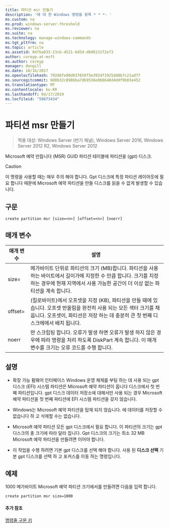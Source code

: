 ```yaml
---
title: 파티션 msr 만들기
description: '에 대 한 Windows 명령을 항목 * * *- '
ms.custom: na
ms.prod: windows-server-threshold
ms.reviewer: na
ms.suite: na
ms.technology: manage-windows-commands
ms.tgt_pltfrm: na
ms.topic: article
ms.assetid: 04fba033-23cb-4521-bd5d-db96131f2e73
author: coreyp-at-msft
ms.author: coreyp
manager: dongill
ms.date: 10/16/2017
ms.openlocfilehash: 79288fe90d037659f5e3934f1925dd8b7c21ad7f
ms.sourcegitcommit: 0d0b32c8986ba7db9536e0b8648d4ddf9b03e452
ms.translationtype: MT
ms.contentlocale: ko-KR
ms.lasthandoff: 04/17/2019
ms.locfileid: "59873434"
---
```

# <a name="create-partition-msr"></a>파티션 msr 만들기

>적용 대상: Windows Server (반기 채널), Windows Server 2016, Windows Server 2012 R2, Windows Server 2012

Microsoft 예약 만듭니다 \(MSR\) GUID 파티션 테이블에 파티션을 \(gpt\) 디스크.  
  
> [!CAUTION]  
> 이 명령을 사용할 때는 매우 주의 해야 합니다. Gpt 디스크에 특정 파티션 레이아웃에 필요 합니다 때문에 Microsoft 예약 파티션을 만들 디스크를 읽을 수 없게 발생할 수 있습니다.  
  
  
  
## <a name="syntax"></a>구문  
  
```  
create partition msr [size=<n>] [offset=<n>] [noerr]  
```  
  
## <a name="parameters"></a>매개 변수  
  
|매개 변수|설명|  
|-------|--------|  
|size\=<n>|메가바이트 단위로 파티션의 크기 \(MB\)합니다. 파티션을 사용 하는 바이트에서 길이가에 지정한 수 만큼 <n>합니다. 크기를 지정 하는 경우에 현재 지역에서 사용 가능한 공간이 더 이상 없는 파티션을 계속 합니다.|  
|offset\=<n>|(킬로바이트)에서 오프셋을 지정 \(KB\), 파티션을 만들 때에 있습니다. 오프셋 반올림을 완전히 사용 되는 모든 섹터 크기를 채웁니다. 오프셋이, 파티션은 저장 하는 데 충분히 큰 첫 번째 디스크에에서 배치 됩니다.|  
|noerr|만 스크립팅 합니다. 오류가 발생 하면 오류가 발생 하지 않은 경우에 따라 명령을 처리 하도록 DiskPart 계속 합니다. 이 매개 변수를 크기는 오류 코드를 수행 합니다.|  
  
## <a name="remarks"></a>설명  
  
-   확장 가능 펌웨어 인터페이스 Windows 운영 체제를 부팅 하는 데 사용 되는 gpt 디스크 \(EFI\) 시스템 파티션은 Microsoft 예약 파티션이 옵니다 디스크에서 첫 번째 파티션입니다. gpt 디스크 데이터 저장소에 대해서만 사용 되는 경우 Microsoft 예약 파티션을 첫 번째 파티션에 EFI 시스템 파티션을 갖지 않습니다.  
  
-   Windows는 Microsoft 예약 파티션을 탑재 되지 않습니다. 에 데이터를 저장할 수 없습니다 하 고 삭제할 수는 없습니다.  
  
-   Microsoft 예약 파티션 모든 gpt 디스크에서 필요 합니다. 이 파티션의 크기는 gpt 디스크의 총 크기에 따라 달라 집니다. Gpt 디스크의 크기는 최소 32 MB Microsoft 예약 파티션을 만들려면 이어야 합니다.  
  
-   이 작업을 수행 하려면 기본 gpt 디스크를 선택 해야 합니다. 사용 된 **디스크 선택** 기본 gpt 디스크를 선택 하 고 포커스를 이동 하는 명령입니다.  
  
## <a name="BKMK_examples"></a>예제  
1000 메가바이트 Microsoft 예약 파티션 크기에서를 만들려면 다음을 입력 합니다.  
  
```  
create partition msr size=1000  
```  
  
#### <a name="additional-references"></a>추가 참조  
[명령줄 구문 키](command-line-syntax-key.md)  
  

  

